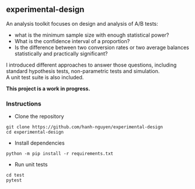 ## experimental-design
An analysis toolkit focuses on design and analysis of A/B tests:
- what is the minimum sample size with enough statistical power?
- What is the confidence interval of a proportion?
- Is the difference between two conversion rates or two average balances statistically and practically significant?

I introduced different approaches to answer those questions, including standard hypothesis tests, non-parametric tests and simulation.  
A unit test suite is also included.

__This project is a work in progress.__

### Instructions

* Clone the repository

``` shell
git clone https://github.com/hanh-nguyen/experimental-design
cd experimental-design
```

* Install dependencies

``` shell
python -m pip install -r requirements.txt
```

* Run unit tests

``` shell
cd test
pytest
```